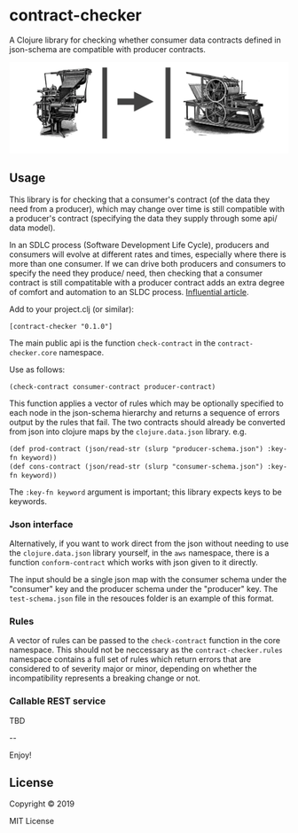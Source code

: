 # contract-checker

A Clojure library for checking whether consumer data contracts defined in json-schema are compatible with producer contracts.

![contract](contract.png)

## Usage

This library is for checking that a consumer's contract (of the data they need from a producer), which may change over time is still compatible with a producer's contract (specifying the data they supply through some api/ data model).

In an SDLC process (Software Development Life Cycle), producers and consumers will evolve at different rates and times, especially where there is more than one consumer. If we can drive both producers and consumers to specify the need they produce/ need, then checking that a consumer contract is still compatitable with a producer contract adds an extra degree of comfort and automation to an SLDC process.
[Influential article](https://martinfowler.com/articles/consumerDrivenContracts.html).


Add to your project.clj (or similar):

    [contract-checker "0.1.0"]
    
The main public api is the function `check-contract` in the `contract-checker.core` namespace.

Use as follows:

    (check-contract consumer-contract producer-contract)

This function applies a vector of rules which may be optionally specified to each node in the json-schema hierarchy and returns a sequence of errors output by the rules that fail.
The two contracts should already be converted from json into clojure maps by the `clojure.data.json` library. e.g.

    (def prod-contract (json/read-str (slurp "producer-schema.json") :key-fn keyword))
    (def cons-contract (json/read-str (slurp "consumer-schema.json") :key-fn keyword))
    
The `:key-fn keyword` argument is important; this library expects keys to be keywords.

### Json interface

Alternatively, if you want to work direct from the json without needing to use the `clojure.data.json` library yourself, in the `aws` namespace, there is a function `conform-contract` which works with json given to it directly.

The input should be a single json map with the consumer schema under the "consumer" key and the producer schema under the "producer" key. The `test-schema.json` file in the resouces folder is an example of this format.

### Rules

A vector of rules can be passed to the `check-contract` function in the core namespace. This should not be neccessary as the `contract-checker.rules` namespace contains a full set of rules which return errors that are considered to of severity major or minor, depending on whether the incompatibility represents a breaking change or not.

### Callable REST service

TBD

--

Enjoy!

## License

Copyright © 2019

MIT License

